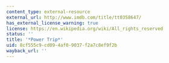 ```yaml
---
content_type: external-resource
external_url: http://www.imdb.com/title/tt0358647/
has_external_license_warning: true
license: https://en.wikipedia.org/wiki/All_rights_reserved
status: ''
title: '*Power Trip*'
uid: 8cf555c9-cd09-4af0-9037-f2a7c8ef9f2b
wayback_url: ''
---
```

